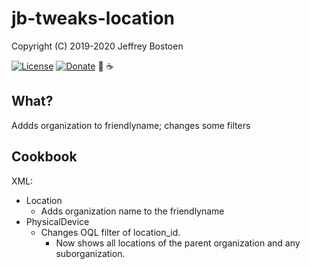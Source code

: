 # jb-tweaks-location
Copyright (C) 2019-2020 Jeffrey Bostoen

[![License](https://img.shields.io/github/license/jbostoen/iTop-custom-extensions)](https://github.com/jbostoen/iTop-custom-extensions/blob/master/license.md)
[![Donate](https://img.shields.io/badge/Donate-PayPal-green.svg)](https://www.paypal.me/jbostoen)
🍻 ☕

## What?
Addds organization to friendlyname; changes some filters

## Cookbook

XML:
* Location
  * Adds organization name to the friendlyname
* PhysicalDevice
  * Changes OQL filter of location_id.
    * Now shows all locations of the parent organization and any suborganization.
